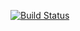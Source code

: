 [![Build Status](https://travis-ci.org/rhlee12/Noble.svg?branch=master)](https://travis-ci.org/rhlee12/Noble)
